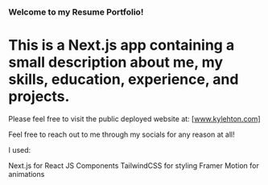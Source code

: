 ### Welcome to my Resume Portfolio!

# This is a Next.js app containing a small description about me, my skills, education, experience, and projects.

Please feel free to visit the public deployed website at:
[www.kylehton.com]

Feel free to reach out to me through my socials for any reason at all! 

I used:

Next.js for React JS Components
TailwindCSS for styling
Framer Motion for animations
